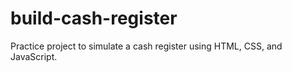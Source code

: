 # build-cash-register
Practice project to simulate a cash register using HTML, CSS, and JavaScript.
